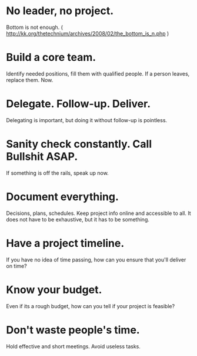 # No leader, no project. 

Bottom is not enough. ( http://kk.org/thetechnium/archives/2008/02/the_bottom_is_n.php )

# Build a core team. 

Identify needed positions, fill them with qualified people. If a person leaves, replace them. Now.

# Delegate. Follow-up. Deliver.

Delegating is important, but doing it without follow-up is pointless.

# Sanity check constantly. Call Bullshit ASAP.

If something is off the rails, speak up now.

# Document everything.

Decisions, plans, schedules. Keep project info online and accessible to all. It does not have to be exhaustive, but it has to be something.

# Have a project timeline.

If you have no idea of time passing, how can you ensure that you'll deliver on time?

# Know your budget.

Even if its a rough budget, how can you tell if your project is feasible? 

# Don't waste people's time.

Hold effective and short meetings. Avoid useless tasks.
